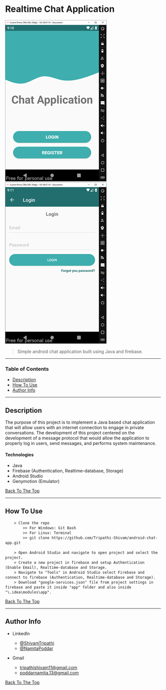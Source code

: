 # Realtime Chat Application

![Project Image](/images/chat-app-home.png)
&nbsp;
&nbsp;
![Project Image](/images/chat-app-login.png)

> Simple android chat application built using Java and firebase.

---

### Table of Contents

-   [Description](#description)
-   [How To Use](#how-to-use)
-   [Author Info](#author-info)

---

## Description

The purpose of this project is to implement a Java based chat application that will allow users with an internet connection to engage in private conversations. The development of this project centered on the development of a message protocol that would allow the application to properly log in users, send messages, and performs system maintenance.

#### Technologies

-   Java
-   Firebase (Authentication, Realtime-database, Storage)
-   Android Studio
-   Genymotion (Emulator)

[Back To The Top](#realtime-chat-application)

---

## How To Use

```
    > Clone the repo
        >> For Windows: Git Bash
        >> For Linux: Terminal
        >> git clone https://github.com/Tripathi-Shivam/android-chat-app.git

    > Open Android Studio and navigate to open project and select the project.
    > Create a new project in firebase and setup Authentication (Enable Email), Realtime-database and Storage.
    > Navigate to "Tools" in Android Studio select Firebase and connect to firebase (Authentication, Realtime-database and Storage).
    > Download "google-services.json" file from project settings in firebase and paste it inside "app" folder and also inside "\.idea\modules\app".

```

[Back To The Top](#realtime-chat-application)

---

## Author Info

-   LinkedIn

    -   [@ShivamTripathi](https://www.linkedin.com/in/tripathishivamrajesh/)
    -   [@NamitaPoddar](https://www.linkedin.com/in/namitapoddar/)

-   Gmail

    -   tripathishivam11@gmail.com
    -   poddarnamita.13@gmail.com

[Back To The Top](#realtime-chat-application)
